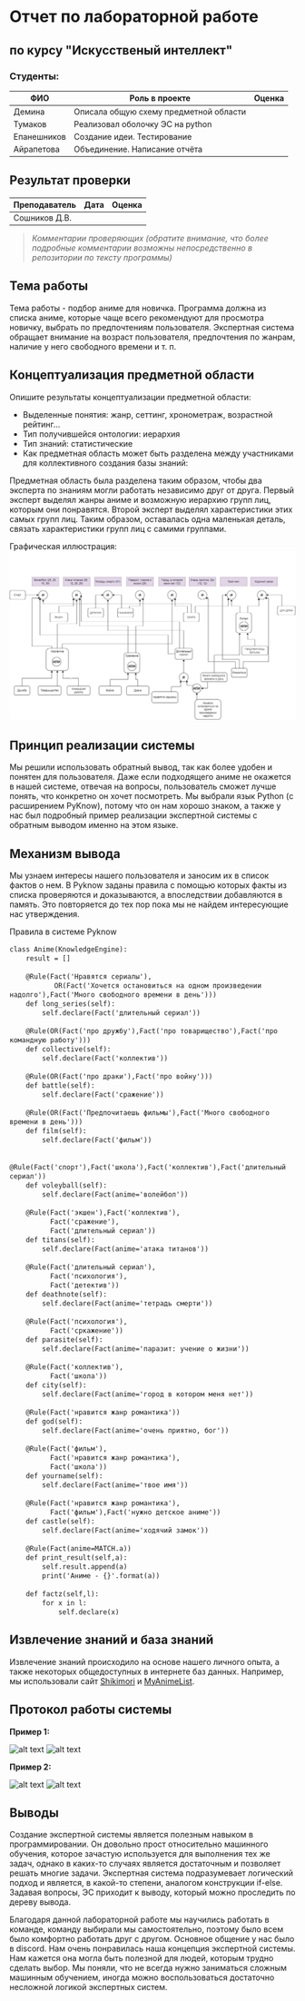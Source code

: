 # Отчет по лабораторной работе
## по курсу "Искусственый интеллект"

### Студенты: 

| ФИО       | Роль в проекте                     | Оценка       |
|-----------|------------------------------------|--------------|
| Демина | Описала общую схему предметной области |          |
| Тумаков | Реализовал оболочку ЭС на python |       |
| Епанешников | Создание идеи. Тестирование |      |
| Айрапетова   | Объединение. Написание отчёта |          |

## Результат проверки

| Преподаватель     | Дата         |  Оценка       |
|-------------------|--------------|---------------|
| Сошников Д.В. |              |               |

> *Комментарии проверяющих (обратите внимание, что более подробные комментарии возможны непосредственно в репозитории по тексту программы)*

## Тема работы

Тема работы - подбор аниме для новичка. Программа должна из списка аниме, которые чаще всего рекомендуют для просмотра новичку, выбрать по предпочтениям пользователя. Экспертная система обращает внимание на возраст пользователя, предпочтения по жанрам, наличие у него свободного времени и т. п.

## Концептуализация предметной области

Опишите результаты концептуализации предметной области:
 - Выделенные понятия: жанр, сеттинг, хронометраж, возрастной рейтинг...
 - Тип получившейся онтологии: иерархия
 - Тип знаний: статистические
 - Как предметная область может быть разделена между участниками для коллективного создания базы знаний: 
 
  Предметная область была разделена таким образом, чтобы два эксперта по знаниям могли работать независимо друг от друга. Первый эксперт выделял жанры аниме и возможную иерархию групп лиц, которым они понравятся. Второй эксперт выделял характеристики этих самых групп лиц. Таким образом, оставалась одна маленькая деталь, связать характеристики групп лиц с самими группами.

Графическая иллюстрация:
![Концептуализация](img/anime.jpg)

## Принцип реализации системы

Мы решили использовать обратный вывод, так как более удобен и понятен для пользователя. Даже если подходящего аниме не окажется в нашей системе, отвечая на вопросы, пользователь сможет лучше понять, что конкретно он хочет посмотреть. Мы выбрали язык Python (с расширением PyKnow), потому что он нам хорошо знаком, а также у нас был подробный пример реализации экспертной системы с обратным выводом именно на этом языке.

## Механизм вывода

Мы узнаем интересы нашего пользователя и заносим их в список фактов о нем. В Pyknow заданы правила с помощью которых факты из списка проверяются и доказываются, а впоследствии добавляются в память. Это повторяется до тех пор пока мы не найдем интересующие нас утверждения. 

Правила в системе Pyknow 
```
class Anime(KnowledgeEngine):
    result = []

    @Rule(Fact('Нравятся сериалы'),
           OR(Fact('Хочется остановиться на одном произведении надолго'),Fact('Много свободного времени в день')))
    def long_series(self):
        self.declare(Fact('длительный сериал'))
        
    @Rule(OR(Fact('про дружбу'),Fact('про товарищество'),Fact('про командную работу')))
    def collective(self):
        self.declare(Fact('коллектив'))

    @Rule(OR(Fact('про драки'),Fact('про войну')))
    def battle(self):
        self.declare(Fact('сражение'))
    
    @Rule(OR(Fact('Предпочитаешь фильмы'),Fact('Много свободного времени в день')))
    def film(self):
        self.declare(Fact('фильм'))

    @Rule(Fact('спорт'),Fact('школа'),Fact('коллектив'),Fact('длительный сериал'))
    def voleyball(self):
        self.declare(Fact(anime='волейбол'))
        
    @Rule(Fact('экшен'),Fact('коллектив'),
          Fact('сражение'),
          Fact('длительный сериал'))
    def titans(self):
        self.declare(Fact(anime='атака титанов'))

    @Rule(Fact('длительный сериал'),
          Fact('психология'),
          Fact('детектив'))
    def deathnote(self):
        self.declare(Fact(anime='тетрадь смерти'))

    @Rule(Fact('психология'),
          Fact('сркажение'))
    def parasite(self):
        self.declare(Fact(anime='паразит: учение о жизни'))

    @Rule(Fact('коллектив'),
          Fact('школа'))
    def city(self):
        self.declare(Fact(anime='город в котором меня нет'))

    @Rule(Fact('нравится жанр романтика'))
    def god(self):
        self.declare(Fact(anime='очень приятно, бог'))

    @Rule(Fact('фильм'),
          Fact('нравится жанр романтика'),
          Fact('школа'))
    def yourname(self):
        self.declare(Fact(anime='твое имя'))

    @Rule(Fact('нравится жанр романтика'),
          Fact('фильм'),Fact('нужно детское аниме'))
    def castle(self):
        self.declare(Fact(anime='ходячий замок'))
        
    @Rule(Fact(anime=MATCH.a))
    def print_result(self,a):
        self.result.append(a)
        print('Аниме - {}'.format(a))
                    
    def factz(self,l):
        for x in l:
            self.declare(x)
```

## Извлечение знаний и база знаний

<!-- Опишите, как происходило извлечение знаний, с учётом совместной работы над проектом. Приведите фрагменты представления знаний: дерево И-ИЛИ, наиболее интересные правила.  -->

Извлечение знаний происходило на основе нашего личного опыта, а также некоторых общедоступных в интернете баз данных. Например, мы использовали сайт [Shikimori](https://shikimori.one/animes) и [MyAnimeList](https://myanimelist.net/).

## Протокол работы системы
**Пример 1:**

![alt text](https://github.com/MAILabs-AI-2022/ai_expertsystem-big-brain/blob/main/img/Снимок.PNG)
![alt text](https://github.com/MAILabs-AI-2022/ai_expertsystem-big-brain/blob/main/img/Снимок1.PNG)

**Пример 2:**

![alt text](https://github.com/MAILabs-AI-2022/ai_expertsystem-big-brain/blob/main/img/Снимок2.PNG)
![alt text](https://github.com/MAILabs-AI-2022/ai_expertsystem-big-brain/blob/main/img/Снимок3.PNG)

## Выводы

Создание экспертной системы является полезным навыком в программировании. Он довольно прост относительно машинного обучения, которое зачастую используется для выполнения тех же задач, однако в каких-то случаях является достаточным и позволяет решать многие задачи. Экспертная система подразумевает логический подход и является, в какой-то степени, аналогом конструкции if-else. Задавая вопросы, ЭС приходит к выводу, который можно проследить по дереву вывода.

Благодаря данной лабораторной работе мы научились работать в команде, команду выбирали мы самостоятельно, поэтому было всем было комфортно работать друг с другом. Основное общение у нас было в discord. Нам очень понравилась наша концепция экспертной системы. Нам кажется она могла быть полезной для людей, которым трудно сделать выбор. Мы поняли, что не всегда нужно заниматься сложным машинным обучением, иногда можно воспользоваться достаточно несложной логикой экспертных систем.
